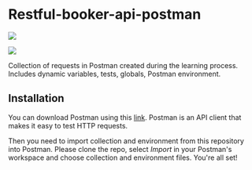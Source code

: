 # Restful-booker-api-postman

![](https://img.shields.io/badge/Tools-Postman-informational?style=flat&logo=postman&logoColor=white&color=blueviolet)

![](https://github.com/magentaverse/Restful-booker-api-postman/blob/2b5cc34083d779c8f036b026d270605a35962d51/Postman-restful-booker.gif?raw=true)


Collection of requests in Postman created during the learning process. Includes dynamic variables, tests, globals, Postman environment. 


## Installation

You can download Postman using this [link](https://www.postman.com/). Postman is an API client that makes it easy to test HTTP requests.

Then you need to import collection and environment from this repository into Postman. Please clone the repo, select *Import* in your Postman's workspace and choose collection and environment files. You're all set! 
